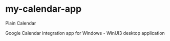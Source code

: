 # my-calendar-app
Plain Calendar

Google Calendar integration app for Windows - WinUI3 desktop application

